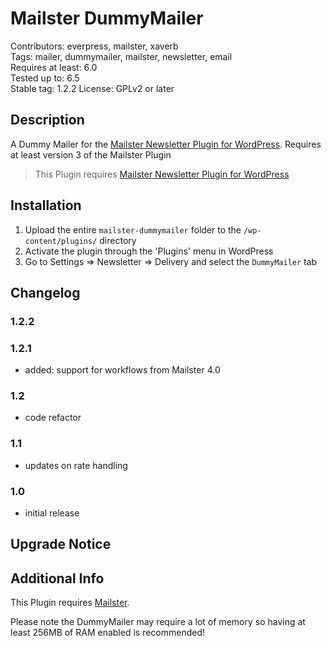 # Mailster DummyMailer

Contributors: everpress, mailster, xaverb  
Tags: mailer, dummymailer, mailster, newsletter, email  
Requires at least: 6.0  
Tested up to: 6.5  
Stable tag: 1.2.2
License: GPLv2 or later

## Description

A Dummy Mailer for the [Mailster Newsletter Plugin for WordPress](https://mailster.co/?utm_campaign=wporg&utm_source=wordpress.org&utm_medium=readme&utm_term=Dummy+Mailer). Requires at least version 3 of the Mailster Plugin

> This Plugin requires [Mailster Newsletter Plugin for WordPress](https://mailster.co/?utm_campaign=wporg&utm_source=wordpress.org&utm_medium=readme&utm_term=Dummy+Mailer)

## Installation

1. Upload the entire `mailster-dummymailer` folder to the `/wp-content/plugins/` directory
2. Activate the plugin through the 'Plugins' menu in WordPress
3. Go to Settings => Newsletter => Delivery and select the `DummyMailer` tab

## Changelog

### 1.2.2

### 1.2.1

- added: support for workflows from Mailster 4.0

### 1.2

- code refactor

### 1.1

- updates on rate handling

### 1.0

- initial release

## Upgrade Notice

## Additional Info

This Plugin requires [Mailster](https://mailster.co/?utm_campaign=wporg&utm_source=wordpress.org&utm_medium=readme&utm_term=Dummy+Mailer).

Please note the DummyMailer may require a lot of memory so having at least 256MB of RAM enabled is recommended!
